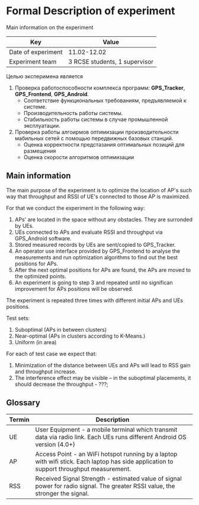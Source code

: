 # Formal Description of experiment

Main information on the experiment

| Key                | Value                         |
| ------------------ | ----------------------------- |
| Date of experiment | 11.02-12.02                   |
| Experiment team    | 3 RCSE students, 1 supervisor |

Целью эксперимена является

1. Проверка работоспособности комплекса программ: **GPS_Tracker**, **GPS_Frontend**, **GPS_Android**.
   - Соответствие функциональных требованиям, предъявляемой к системе.
   - Производительность работы системы.
   - Стабильность работы системы в случае промышленной эксплуатации.
2. Проверка работы алгоирмов оптимизации производительности мабильных сетей с помощью передвижных базовых станций.
   - Оценка корректности предстазания оптимальных позиций для размещения
   - Оценка скорости алгоритмов оптимизации

## Main information

The main purpose of the experiment is to optimize the location of AP's such way that throughput and RSSI of UE's connected to those AP is maximized.

For that we conduct the experiment in the following way:

1. APs' are located in the space without any obstacles. They are surronded by UEs.
2. UEs connected to APs and evaluate RSSI and throughput via GPS_Android software.
3. Stored measured records by UEs are sent/copied to GPS_Tracker.
4. An operator use interface provided by GPS_Frontend to analyse the measurements and run optimization algorithms to find out the best positions for APs.
5. After the next optimal positions for APs are found, the APs are moved to the optimized points.
6. An experiment is going to step 3 and repeated until no significan improvement for APs positions will be observed.

The experiment is repeated three times with different initial APs and UEs positions.

Test sets:

1. Suboptimal (APs in between clusters)
2. Near-optimal (APs in clusters according to K-Means.)
3. Uniform (in area)

For each of test case we expect that:

1. Minimization of the distance between UEs and APs will lead to RSS gain and throughput increase.
2. The interference effect may be visible – in the suboptimal placements, it should decrease the throughput - ???;

## Glossary

| Termin | Description                                                                                                                                 |
| ------ | ------------------------------------------------------------------------------------------------------------------------------------------- |
| UE     | User Equipment - a mobile terminal which transmit data via radio link. Each UEs runs different Android OS version (4.0+)                    |
| AP     | Access Point - an WiFi hotspot running by a laptop with wifi stick. Each laptop has side application to support throughput measurement. |
| RSS   | Received Signal Strength - estimated value of signal power for radio signal. The greater RSSI value, the stronger the signal.     |
